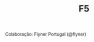 ﻿---
layout: post
title:  "F5"
categories: f5 bigip
link-telegram: http://telegram.me/f5bigip
---
Colaboração: Flyner Portugal (@flyner)
